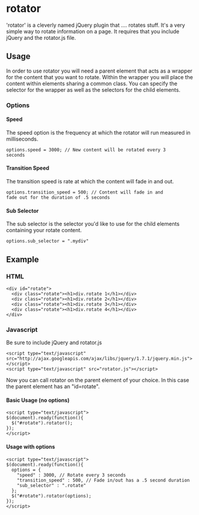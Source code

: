 <h1>rotator</h1>

<p>'rotator' is a cleverly named jQuery plugin that .... rotates stuff. It's a very simple way to rotate information on a page. It requires that you include jQuery and the rotator.js file.</p>

<h2>Usage</h2>

<p>In order to use rotator you will need a parent element that acts as a wrapper for the content that you want to rotate. Within the wrapper you will place the content within elements sharing a common class. You can specify the selector for the wrapper as well as the selectors for the child elements.</p>

<h3>Options</h3>

<h4>Speed</h4>

<p>The speed option is the frequency at which the rotator will run measured in milliseconds.</p>

<code>options.speed = 3000; // New content will be rotated every 3 seconds</code>

<h4>Transition Speed</h4>

<p>The transition speed is rate at which the content will fade in and out.</p>

<code>options.transition_speed = 500; // Content will fade in and fade out for the duration of .5 seconds</code>

<h4>Sub Selector</h4>

<p>The sub selector is the selector you'd like to use for the child elements containing your rotate content.</p>

<code>options.sub_selector = ".mydiv"</code>

<h2>Example</h2>

<h3>HTML</h3>

```
<div id="rotate">
  <div class="rotate"><h1>div.rotate 1</h1></div>
  <div class="rotate"><h1>div.rotate 2</h1></div>
  <div class="rotate"><h1>div.rotate 3</h1></div>
  <div class="rotate"><h1>div.rotate 4</h1></div>
</div>
```

<h3>Javascript</h3>

<p>Be sure to include jQuery and rotator.js</p>

```
<script type="text/javascript" src="http://ajax.googleapis.com/ajax/libs/jquery/1.7.1/jquery.min.js"></script>
<script type="text/javascript" src="rotator.js"></script>
```

<p>Now you can call rotator on the parent element of your choice. In this case the parent element has an "id=rotate".</p>

<h4>Basic Usage (no options)</h4>

```
<script type="text/javascript">
$(document).ready(function(){
  $("#rotate").rotator();
});
</script>
```

<h4>Usage with options</h4>

```
<script type="text/javascript">
$(document).ready(function(){
  options = {
    "speed" : 3000, // Rotate every 3 seconds
    "transition_speed" : 500, // Fade in/out has a .5 second duration
    "sub_selector" : ".rotate"
  };
  $("#rotate").rotator(options);
});
</script>
```
